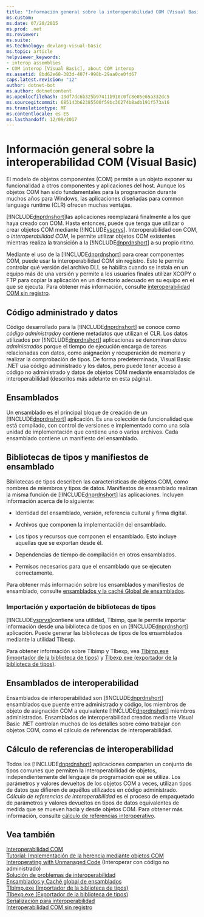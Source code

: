 ```yaml
---
title: "Información general sobre la interoperabilidad COM (Visual Basic)"
ms.custom: 
ms.date: 07/20/2015
ms.prod: .net
ms.reviewer: 
ms.suite: 
ms.technology: devlang-visual-basic
ms.topic: article
helpviewer_keywords:
- interop assemblies
- COM interop [Visual Basic], about COM interop
ms.assetid: 8bd62e68-383d-407f-998b-29aa0ce0fd67
caps.latest.revision: "12"
author: dotnet-bot
ms.author: dotnetcontent
ms.openlocfilehash: 13df7dc6b325b97411b910c0fc8e05e65a332dc5
ms.sourcegitcommit: 685143b62385500f59bc36274b8adb191f573a16
ms.translationtype: MT
ms.contentlocale: es-ES
ms.lasthandoff: 12/09/2017
---
```

# <a name="introduction-to-com-interop-visual-basic"></a>Información general sobre la interoperabilidad COM (Visual Basic)
El modelo de objetos componentes (COM) permite a un objeto exponer su funcionalidad a otros componentes y aplicaciones del host. Aunque los objetos COM han sido fundamentales para la programación durante muchos años para Windows, las aplicaciones diseñadas para common language runtime (CLR) ofrecen muchas ventajas.  
  
 [!INCLUDE[dnprdnshort](~/includes/dnprdnshort-md.md)]las aplicaciones reemplazará finalmente a los que haya creado con COM. Hasta entonces, puede que tenga que utilizar o crear objetos COM mediante [!INCLUDE[vsprvs](~/includes/vsprvs-md.md)]. Interoperabilidad con COM, o *interoperabilidad COM*, le permite utilizar objetos COM existentes mientras realiza la transición a la [!INCLUDE[dnprdnshort](~/includes/dnprdnshort-md.md)] a su propio ritmo.  
  
 Mediante el uso de la [!INCLUDE[dnprdnshort](~/includes/dnprdnshort-md.md)] para crear componentes COM, puede usar la interoperabilidad COM sin registro. Esto le permite controlar qué versión del archivo DLL se habilita cuando se instala en un equipo más de una versión y permite a los usuarios finales utilizar XCOPY o FTP para copiar la aplicación en un directorio adecuado en su equipo en el que se ejecuta. Para obtener más información, consulte [interoperabilidad COM sin registro](http://msdn.microsoft.com/library/90f308b9-82dc-414a-bce1-77e0155e56bd).  
  
## <a name="managed-code-and-data"></a>Código administrado y datos  
 Código desarrollado para la [!INCLUDE[dnprdnshort](~/includes/dnprdnshort-md.md)] se conoce como *código administrado*y contiene metadatos que utilizan el CLR. Los datos utilizados por [!INCLUDE[dnprdnshort](~/includes/dnprdnshort-md.md)] aplicaciones se denominan *datos administrados* porque el tiempo de ejecución encarga de tareas relacionadas con datos, como asignación y recuperación de memoria y realizar la comprobación de tipos. De forma predeterminada, Visual Basic .NET usa código administrado y los datos, pero puede tener acceso a código no administrado y datos de objetos COM mediante ensamblados de interoperabilidad (descritos más adelante en esta página).  
  
## <a name="assemblies"></a>Ensamblados  
 Un ensamblado es el principal bloque de creación de un [!INCLUDE[dnprdnshort](~/includes/dnprdnshort-md.md)] aplicación. Es una colección de funcionalidad que está compilado, con control de versiones e implementado como una sola unidad de implementación que contiene uno o varios archivos. Cada ensamblado contiene un manifiesto del ensamblado.  
  
## <a name="type-libraries-and-assembly-manifests"></a>Bibliotecas de tipos y manifiestos de ensamblado  
 Bibliotecas de tipos describen las características de objetos COM, como nombres de miembros y tipos de datos. Manifiestos de ensamblado realizan la misma función de [!INCLUDE[dnprdnshort](~/includes/dnprdnshort-md.md)] las aplicaciones. Incluyen información acerca de lo siguiente:  
  
-   Identidad del ensamblado, versión, referencia cultural y firma digital.  
  
-   Archivos que componen la implementación del ensamblado.  
  
-   Los tipos y recursos que componen el ensamblado. Esto incluye aquellas que se exportan desde él.  
  
-   Dependencias de tiempo de compilación en otros ensamblados.  
  
-   Permisos necesarios para que el ensamblado que se ejecuten correctamente.  
  
 Para obtener más información sobre los ensamblados y manifiestos de ensamblado, consulte [ensamblados y la caché Global de ensamblados](../../../visual-basic/programming-guide/concepts/assemblies-gac/index.md).  
  
### <a name="importing-and-exporting-type-libraries"></a>Importación y exportación de bibliotecas de tipos  
 [!INCLUDE[vsprvs](~/includes/vsprvs-md.md)]contiene una utilidad, Tlbimp, que le permite importar información desde una biblioteca de tipos en un [!INCLUDE[dnprdnshort](~/includes/dnprdnshort-md.md)] aplicación. Puede generar las bibliotecas de tipos de los ensamblados mediante la utilidad Tlbexp.  
  
 Para obtener información sobre Tlbimp y Tlbexp, vea [Tlbimp.exe (importador de la biblioteca de tipos)](http://msdn.microsoft.com/library/ec0a8d63-11b3-4acd-b398-da1e37e97382) y [Tlbexp.exe (exportador de la biblioteca de tipos)](http://msdn.microsoft.com/library/a487d61b-d166-467b-a7ca-d8b52fbff42d).  
  
## <a name="interop-assemblies"></a>Ensamblados de interoperabilidad  
 Ensamblados de interoperabilidad son [!INCLUDE[dnprdnshort](~/includes/dnprdnshort-md.md)] ensamblados que puente entre administrado y código, los miembros de objeto de asignación COM a equivalente [!INCLUDE[dnprdnshort](~/includes/dnprdnshort-md.md)] miembros administrados. Ensamblados de interoperabilidad creados mediante Visual Basic .NET controlan muchos de los detalles sobre cómo trabajar con objetos COM, como el cálculo de referencias de interoperabilidad.  
  
## <a name="interoperability-marshaling"></a>Cálculo de referencias de interoperabilidad  
 Todos los [!INCLUDE[dnprdnshort](~/includes/dnprdnshort-md.md)] aplicaciones comparten un conjunto de tipos comunes que permiten la interoperabilidad de objetos, independientemente del lenguaje de programación que se utiliza. Los parámetros y valores devueltos de los objetos COM a veces, utilizan tipos de datos que difieren de aquéllos utilizados en código administrado. *Cálculo de referencias de interoperabilidad* es el proceso de empaquetado de parámetros y valores devueltos en tipos de datos equivalentes de medida que se mueven hacia y desde objetos COM. Para obtener más información, consulte [cálculo de referencias interoperativo](../../../framework/interop/interop-marshaling.md).  
  
## <a name="see-also"></a>Vea también  
 [Interoperabilidad COM](../../../visual-basic/programming-guide/com-interop/index.md)  
 [Tutorial: Implementación de la herencia mediante objetos COM](../../../visual-basic/programming-guide/com-interop/walkthrough-implementing-inheritance-with-com-objects.md)  
 [Interoperating with Unmanaged Code](../../../../docs/framework/interop/index.md) (Interoperar con código no administrado)  
 [Solución de problemas de interoperabilidad](../../../visual-basic/programming-guide/com-interop/troubleshooting-interoperability.md)  
 [Ensamblados y Caché global de ensamblados](../../../visual-basic/programming-guide/concepts/assemblies-gac/index.md)  
 [TlbImp.exe (Importador de la biblioteca de tipos)](http://msdn.microsoft.com/library/ec0a8d63-11b3-4acd-b398-da1e37e97382)  
 [Tlbexp.exe (Exportador de la biblioteca de tipos)](http://msdn.microsoft.com/library/a487d61b-d166-467b-a7ca-d8b52fbff42d)  
 [Serialización para interoperabilidad](../../../framework/interop/interop-marshaling.md)  
 [Interoperabilidad COM sin registro](http://msdn.microsoft.com/library/90f308b9-82dc-414a-bce1-77e0155e56bd)
